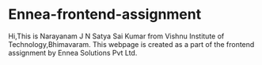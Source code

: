 # Ennea-frontend-assignment
Hi,This is Narayanam J N Satya Sai Kumar from Vishnu Institute of Technology,Bhimavaram.
This webpage is created as a part of the frontend assignment by Ennea Solutions Pvt Ltd.
